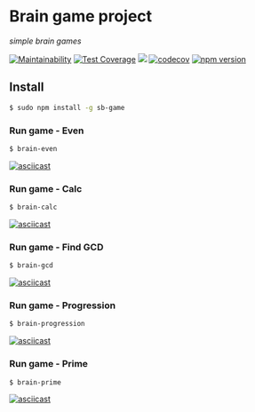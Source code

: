 # Brain game project
*simple brain games*

[![Maintainability](https://api.codeclimate.com/v1/badges/a939e57ff2f3cf58499a/maintainability)](https://codeclimate.com/github/corsicanec82/project-lvl1-s474/maintainability)
[![Test Coverage](https://api.codeclimate.com/v1/badges/a939e57ff2f3cf58499a/test_coverage)](https://codeclimate.com/github/corsicanec82/project-lvl1-s474/test_coverage)
![](https://github.com/corsicanec82/project-lvl1-s474/workflows/workflow/badge.svg)
[![codecov](https://codecov.io/gh/corsicanec82/project-lvl1-s474/branch/master/graph/badge.svg)](https://codecov.io/gh/corsicanec82/project-lvl1-s474)
[![npm version](https://badge.fury.io/js/sb-game.svg)](https://badge.fury.io/js/sb-game)

## Install
```sh
$ sudo npm install -g sb-game
```
### Run game - Even
```sh
$ brain-even
```

[![asciicast](https://asciinema.org/a/LOOMnVfximmtgRK24kEevRESp.svg)](https://asciinema.org/a/LOOMnVfximmtgRK24kEevRESp)
### Run game - Calc
```sh
$ brain-calc
```

[![asciicast](https://asciinema.org/a/ZUCHC64QcRzcdftbdPzHHMJ8G.svg)](https://asciinema.org/a/ZUCHC64QcRzcdftbdPzHHMJ8G)
### Run game - Find GCD
```sh
$ brain-gcd
```

[![asciicast](https://asciinema.org/a/RE7q4iOWu7WT1d0ltuUfPzjcQ.svg)](https://asciinema.org/a/RE7q4iOWu7WT1d0ltuUfPzjcQ)
### Run game - Progression
```sh
$ brain-progression
```

[![asciicast](https://asciinema.org/a/D5dzuvgUn4TqxhfJVtvFt4NUN.svg)](https://asciinema.org/a/D5dzuvgUn4TqxhfJVtvFt4NUN)
### Run game - Prime
```sh
$ brain-prime
```

[![asciicast](https://asciinema.org/a/1C7ry89ykUn52hKVAea7Hcncp.svg)](https://asciinema.org/a/1C7ry89ykUn52hKVAea7Hcncp)